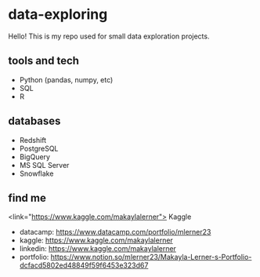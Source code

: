 # data-exploring
Hello! This is my repo used for small data exploration projects. 

## tools and tech 
- Python (pandas, numpy, etc)
- SQL
- R

## databases 
- Redshift
- PostgreSQL
- BigQuery
- MS SQL Server
- Snowflake

## find me
<link="https://www.kaggle.com/makaylalerner"> Kaggle </link>
- datacamp: https://www.datacamp.com/portfolio/mlerner23
- kaggle: https://www.kaggle.com/makaylalerner
- linkedin: https://www.kaggle.com/makaylalerner
- portfolio: https://www.notion.so/mlerner23/Makayla-Lerner-s-Portfolio-dcfacd5802ed48849f59f6453e323d67
